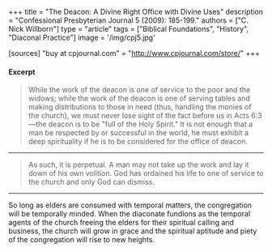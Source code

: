 +++
title = "The Deacon: A Divine Right Office with Divine Uses"
description = "Confessional Presbyterian Journal 5 (2009): 185-199."
authors = ["C. Nick Willborn"]
type = "article"
tags = ["Biblical Foundations", "History", "Diaconal Practice"]
image = '/img/cpj5.jpg'

[sources]
"buy at cpjournal.com" = "http://www.cpjournal.com/store/"
+++

#### Excerpt

> While the work of the deacon is one of service to the poor and the widows; while the work of the deacon is one of serving tables and making distributions to those in need (thus, handling the monies of the church), we must never lose sight of the fact before us in Acts 6:3—the deacon is to be "full of the Holy Spirit." It is not enough that a man be respected by or successful in the world, he must exhibit a deep spirituality if he is to be considered for the office of deacon.
>
------

> As such, it is perpetual. A man may not take up the work and lay it down of his own volition. God has ordained his life to one of service to the church and only God can dismiss.
>
------
So long as elders are consumed with temporal matters, the congregation will
be temporally minded. When the diaconate fundions as the temporal agents of the church freeing the elders for their spiritual calling and business, the church will grow in grace and the spiritual aptitude and piety of the congregation will rise to new heights.

